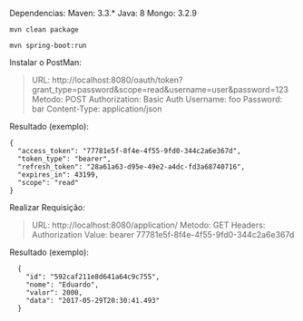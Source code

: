 Dependencias:
Maven: 3.3.*
Java: 8
Mongo: 3.2.9

```
mvn clean package
```
```
mvn spring-boot:run
```

Instalar o PostMan:

> URL: http://localhost:8080/oauth/token?grant_type=password&scope=read&username=user&password=123
> Metodo: POST
> Authorization: Basic Auth
> Username: foo
> Password: bar
> Content-Type: application/json


Resultado (exemplo):
```
{
  "access_token": "77781e5f-8f4e-4f55-9fd0-344c2a6e367d",
  "token_type": "bearer",
  "refresh_token": "28a61a63-d95e-49e2-a4dc-fd3a68740716",
  "expires_in": 43199,
  "scope": "read"
}
```

Realizar Requisição:
> URL: http://localhost:8080/application/
> Metodo: GET
> Headers: Authorization
> Value: bearer 77781e5f-8f4e-4f55-9fd0-344c2a6e367d

Resultado (exemplo):
```	
  {
    "id": "592caf211e8d641a64c9c755",
    "nome": "Eduardo",
    "valor": 2000,
    "data": "2017-05-29T20:30:41.493"
  }
```



